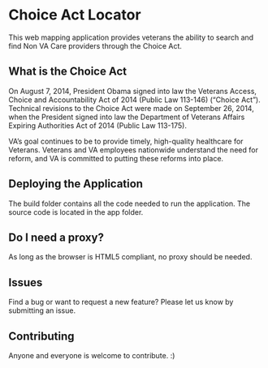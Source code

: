 # Choice Act Locator

This web mapping application provides veterans the ability to search and find Non VA Care providers through the Choice Act.
   
## What is the Choice Act
On August 7, 2014, President Obama signed into law the Veterans Access, Choice and Accountability Act of 2014 (Public Law 113-146) (“Choice Act”). Technical revisions to the Choice Act were made on September 26, 2014, when the President signed into law the Department of Veterans Affairs Expiring Authorities Act of 2014 (Public Law 113-175).

VA’s goal continues to be to provide timely, high-quality healthcare for Veterans. Veterans and VA employees nationwide understand the need for reform, and VA is committed to putting these reforms into place.

## Deploying the Application
The build folder contains all the code needed to run the application.  The source code is located in the app folder.

## Do I need a proxy?
As long as the browser is HTML5 compliant, no proxy should be needed.

## Issues

Find a bug or want to request a new feature?  Please let us know by submitting an issue.

## Contributing

Anyone and everyone is welcome to contribute. :)
